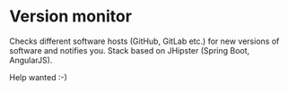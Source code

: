 # Version monitor

Checks different software hosts (GitHub, GitLab etc.) for new versions of software and notifies you. Stack based on JHipster (Spring Boot, AngularJS).

Help wanted :-)
